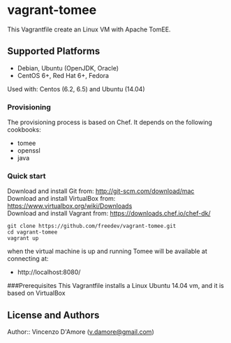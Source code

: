 # vagrant-tomee

This Vagrantfile create an Linux VM with Apache TomEE. 

## Supported Platforms

- Debian, Ubuntu (OpenJDK, Oracle)
- CentOS 6+, Red Hat 6+, Fedora

Used with: Centos (6.2, 6.5) and Ubuntu (14.04)

### Provisioning

The provisioning process is based on Chef. It depends on the following cookbooks:

- tomee
- openssl
- java

### Quick start

Download and install Git from: http://git-scm.com/download/mac <br/>
Download and install VirtualBox from: https://www.virtualbox.org/wiki/Downloads <br/>
Download and install Vagrant from: https://downloads.chef.io/chef-dk/ <br/>

    git clone https://github.com/freedev/vagrant-tomee.git
    cd vagrant-tomee
    vagrant up

when the virtual machine is up and running Tomee will be available at connecting at:

- http://localhost:8080/

###Prerequisites
This Vagrantfile installs a Linux Ubuntu 14.04 vm, and it is based on VirtualBox<br>


## License and Authors

Author:: Vincenzo D'Amore (<v.damore@gmail.com>)
